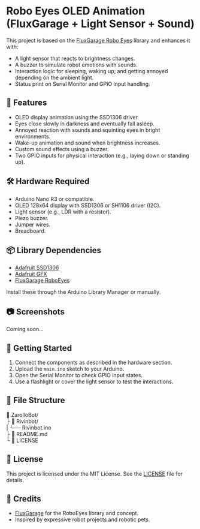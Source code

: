 # Robo Eyes OLED Animation (FluxGarage + Light Sensor + Sound)

This project is based on the [FluxGarage Robo Eyes](https://github.com/FluxGarage/FluxGarage-RoboEyes) library and enhances it with:
- A light sensor that reacts to brightness changes.
- A buzzer to simulate robot emotions with sounds.
- Interaction logic for sleeping, waking up, and getting annoyed depending on the ambient light.
- Status print on Serial Monitor and GPIO input handling.

## 🧠 Features

- OLED display animation using the SSD1306 driver.
- Eyes close slowly in darkness and eventually fall asleep.
- Annoyed reaction with sounds and squinting eyes in bright environments.
- Wake-up animation and sound when brightness increases.
- Custom sound effects using a buzzer.
- Two GPIO inputs for physical interaction (e.g., laying down or standing up).

## 🛠️ Hardware Required

- Arduino Nano R3 or compatible.
- OLED 128x64 display with SSD1306 or SH1106 driver (I2C).
- Light sensor (e.g., LDR with a resistor).
- Piezo buzzer.
- Jumper wires.
- Breadboard.

## 📦 Library Dependencies

- [Adafruit SSD1306](https://github.com/adafruit/Adafruit_SSD1306)
- [Adafruit GFX](https://github.com/adafruit/Adafruit-GFX-Library)
- [FluxGarage RoboEyes](https://github.com/FluxGarage/FluxGarage-RoboEyes)

Install these through the Arduino Library Manager or manually.

## 📷 Screenshots

Coming soon...

## 🚀 Getting Started

1. Connect the components as described in the hardware section.
2. Upload the `main.ino` sketch to your Arduino.
3. Open the Serial Monitor to check GPIO input states.
4. Use a flashlight or cover the light sensor to test the interactions.

## 📁 File Structure
📂 ZarolloBot/ <br>
├ 📂 Rivinbot/ <br>
| └── Rivinbot.ino <br>
├ 📄 README.md <br>
└ 📄 LICENSE<br>


## 📝 License

This project is licensed under the MIT License. See the [LICENSE](LICENSE) file for details.

## 📣 Credits

- [FluxGarage](https://www.fluxgarage.com) for the RoboEyes library and concept.
- Inspired by expressive robot projects and robotic pets.


